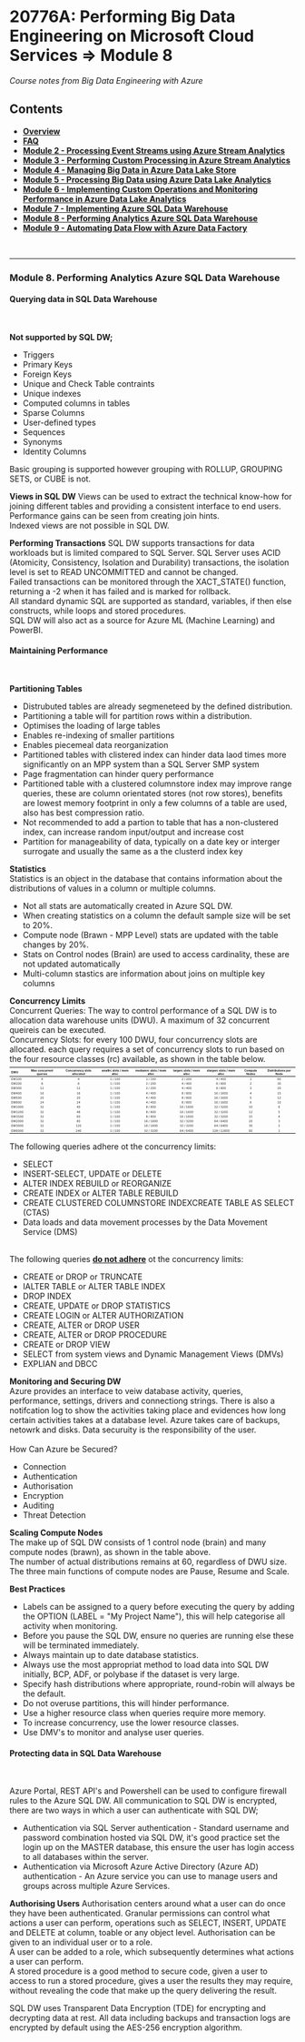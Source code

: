 <h1>20776A: Performing Big Data Engineering on Microsoft Cloud Services &rArr; Module 8</h1>
<i>Course notes from Big Data Engineering with Azure</i>

<h2>Contents</h2>

<ul>
<li><b><a href="https://github.com/njmarkham/azurebicoursenotes/">Overview</a></b></li>
<li><b><a href="https://github.com/njmarkham/azurebicoursenotes/blob/master/faq.md">FAQ</a></b></li>
<li><b><a href="https://github.com/njmarkham/azurebicoursenotes/blob/master/mod2.md">Module 2 - Processing Event Streams using Azure Stream Analytics</a></b></li>
<li><b><a href="https://github.com/njmarkham/azurebicoursenotes/blob/master/mod3.md">Module 3 - Performing Custom Processing in Azure Stream Analytics</a></b></li>
<li><b><a href="https://github.com/njmarkham/azurebicoursenotes/blob/master/mod4.md">Module 4 - Managing Big Data in Azure Data Lake Store</a></b></li>
<li><b><a href="https://github.com/njmarkham/azurebicoursenotes/blob/master/mod5.md">Module 5 - Processing Big Data using Azure Data Lake Analytics</a></b></li>
<li><b><a href="https://github.com/njmarkham/azurebicoursenotes/blob/master/mod6.md">Module 6 - Implementing Custom Operations and Monitoring Performance in Azure Data Lake Analytics</a></b></li>
<li><b><a href="https://github.com/njmarkham/azurebicoursenotes/blob/master/mod7.md">Module 7 - Implementing Azure SQL Data Warehouse</a></b></li>
<li><b><a href="https://github.com/njmarkham/azurebicoursenotes/blob/master/mod8.md">Module 8 - Performing Analytics Azure SQL Data Warehouse</a></b></li>
<li><b><a href="https://github.com/njmarkham/azurebicoursenotes/blob/master/mod9.md">Module 9 - Automating Data Flow with Azure Data Factory</a></b></li>
</ul>

<br/>

<hr/>

<h3><strong>Module 8. Performing Analytics Azure SQL Data Warehouse</strong></h3>

<h4>Querying data in SQL Data Warehouse</h4>
<br/>
<p>
<b>Not supported by SQL DW;</b>
<ul>
<li>Triggers</li>
<li>Primary Keys</li>
<li>Foreign Keys</li>
<li>Unique and Check Table contraints</li>
<li>Unique indexes</li>
<li>Computed columns in tables</li>
<li>Sparse Columns</li>
<li>User-defined types</li>
<li>Sequences</li>
<li>Synonyms</li>
<li>Identity Columns</li>
</ul>
Basic grouping is supported however grouping with ROLLUP, GROUPING SETS, or CUBE is not.
</p>

<p><b>Views in SQL DW</b>
Views can be used to extract the technical know-how for joining different tables and providing a consistent interface to end users. Performance gains can be seen from creating join hints.<br/>
Indexed views are not possible in SQL DW.
</p>

<p><b>Performing Transactions</b>
SQL DW supports transactions for data workloads but is limited compared to SQL Server. SQL Server uses ACID (Atomicity, Consistency, Isolation and Durability) transactions, the isolation level is set to READ UNCOMMITTED and cannot be changed.<br/>
Failed transactions can be monitored through the XACT_STATE() function, returning a -2 when it has failed and is marked for rollback.<br/>
All standard dynamic SQL are supported as standard, variables, if then else constructs, while loops and stored procedures.<br/>
SQL DW will also act as a source for Azure ML (Machine Learning) and PowerBI.
</p>

<h4>Maintaining Performance</h4>
<br/>
<p>
<b>Partitioning Tables</b>
<ul>
<li>Distrubuted tables are already segmeneteed by the defined distribution.</b></li>
<li>Partitioning a table will for partition rows within a distribution.</li>
<li>Optimises the loading of large tables</li>
<li>Enables re-indexing of smaller partitions</li>
<li>Enables piecemeal data reorganization</li>
<li>Partitioned tables with clistered index can hinder data laod times more significantly on an MPP system than a SQL Server SMP system</li>
<li>Page fragmentation can hinder query performance</li>
<li>Partitioned table with a clustered columnstore index may improve range queries, these are column orientated stores (not row stores), benefits are lowest memory footprint in only a few columns of a table are used, also has best compression ratio.</li>
<li>Not recommended to add a partion to table that has a non-clustered index, can increase random input/output and increase cost</li>
<li>Partition for manageability of data, typically on a date key or interger surrogate and usually the same as a the clusterd index key</li>
</ul>
</p>

<p>
<b>Statistics</b><br/>
Statistics is an object in the database that contains information about the distributions of values in a column or multiple columns.
<ul>
<li>Not all stats are automatically created in Azure SQL DW.</b></li>
<li>When creating statistics on a column the default sample size will be set to 20%.</b></li>
<li>Compute node (Brawn - MPP Level) stats are updated with the table changes by 20%.</li>
<li>Stats on Control nodes (Brain) are used to access cardinality, these are not updated automatically</li>
<li>Multi-column stastics are information about joins on multiple key columns</li>
</ul>
</p>


<p>
<b>Concurrency Limits</b><br>
Concurrent Queries: The way to control performance of a SQL DW is to allocation data warehouse units (DWU). A maximum of 32 concurrent queireis can be executed.<br/>
Concurrency Slots: for every 100 DWU, four concurrency slots are allocated. each query requires a set of concurrency slots to run based on the four resource classes (rc) available, as shown in the table below.<br/>
<span style="font-size: small;">

<table style="font-size: 6px;">
<thead>
<tr>
<th style="text-align:left" align="left"><sub>DWU</sub></th>
<th style="text-align:center"><sub>Max concurrent queries</sub></th>
<th style="text-align:center"><sub>Concurrency slots allocated</sub></th>
<th style="text-align:center"><sub>smallrc slots / mem alloc</sub></th>
<th style="text-align:center"><sub>mediumrc slots / mem alloc</sub></th>
<th style="text-align:center"><sub>largerc slots / mem alloc</sub></th>
<th style="text-align:center"><sub>xlargerc slots / mem alloc</sub></th>
<th style="text-align:center"><sub>Compute Nodes</sub></th>
<th style="text-align:center"><sub>Distributions per Node</sub></th>
</tr>
</thead>
<tbody>
<tr>
<td style="text-align:left" align="left"><sub>DW100</sub></td>
<td style="text-align:center" align="center"><sub>4</sub></td>
<td style="text-align:center" align="center"><sub>4</sub></td>
<td style="text-align:center" align="center"><sub>1 / 100</sub></td>
<td style="text-align:center" align="center"><sub>1 / 100</sub></td>
<td style="text-align:center" align="center"><sub>2 / 200</sub></td>
<td style="text-align:center" align="center"><sub>4 / 400</sub></td>
<td style="text-align:center" align="center"><sub>1</sub></td>
<td style="text-align:center" align="center"><sub>60</sub></td>
</tr>
<tr>
<td style="text-align:left" align="left"><sub>DW200</sub></td>
<td style="text-align:center" align="center"><sub>8</sub></td>
<td style="text-align:center" align="center"><sub>8</sub></td>
<td style="text-align:center" align="center"><sub>1 / 100</sub></td>
<td style="text-align:center" align="center"><sub>2 / 200</sub></td>
<td style="text-align:center" align="center"><sub>4 / 400</sub></td>
<td style="text-align:center" align="center"><sub>8 / 800</sub></td>
<td style="text-align:center" align="center"><sub>2</sub></td>
<td style="text-align:center" align="center"><sub>30</sub></td>
</tr>
<tr>
<td style="text-align:left" align="left"><sub>DW300</sub></td>
<td style="text-align:center" align="center"><sub>12</sub></td>
<td style="text-align:center" align="center"><sub>12</sub></td>
<td style="text-align:center" align="center"><sub>1 / 100</sub></td>
<td style="text-align:center" align="center"><sub>2 / 200</sub></td>
<td style="text-align:center" align="center"><sub>4 / 400</sub></td>
<td style="text-align:center" align="center"><sub>8 / 800</sub></td>
<td style="text-align:center" align="center"><sub>3</sub></td>
<td style="text-align:center" align="center"><sub>20</sub></td>
</tr>
<tr>
<td style="text-align:left" align="left"><sub>DW400</sub></td>
<td style="text-align:center" align="center"><sub>16</sub></td>
<td style="text-align:center" align="center"><sub>16</sub></td>
<td style="text-align:center" align="center"><sub>1 / 100</sub></td>
<td style="text-align:center" align="center"><sub>4 / 400</sub></td>
<td style="text-align:center" align="center"><sub>8 / 800</sub></td>
<td style="text-align:center" align="center"><sub>16 / 1600</sub></td>
<td style="text-align:center" align="center"><sub>4</sub></td>
<td style="text-align:center" align="center"><sub>15</sub></td>
</tr>
<tr>
<td style="text-align:left" align="left"><sub>DW500</sub></td>
<td style="text-align:center" align="center"><sub>20</sub></td>
<td style="text-align:center" align="center"><sub>20</sub></td>
<td style="text-align:center" align="center"><sub>1 / 100</sub></td>
<td style="text-align:center" align="center"><sub>4 / 400</sub></td>
<td style="text-align:center" align="center"><sub>8 / 800</sub></td>
<td style="text-align:center" align="center"><sub>16 / 1600</sub></td>
<td style="text-align:center" align="center"><sub>5</sub></td>
<td style="text-align:center" align="center"><sub>12</sub></td>

</tr>
<tr>
<td style="text-align:left" align="left"><sub>DW600</sub></td>
<td style="text-align:center" align="center"><sub>24</sub></td>
<td style="text-align:center" align="center"><sub>24</sub></td>
<td style="text-align:center" align="center"><sub>1 / 100</sub></td>
<td style="text-align:center" align="center"><sub>4 / 400</sub></td>
<td style="text-align:center" align="center"><sub>8 / 800</sub></td>
<td style="text-align:center" align="center"><sub>16 / 1600</sub></td>
<td style="text-align:center" align="center"><sub>6</sub></td>
<td style="text-align:center" align="center"><sub>10</sub></td>
</tr>
<tr>
<td style="text-align:left" align="left"><sub>DW1000</sub></td>
<td style="text-align:center" align="center"><sub>32</sub></td>
<td style="text-align:center" align="center"><sub>40</sub></td>
<td style="text-align:center" align="center"><sub>1 / 100</sub></td>
<td style="text-align:center" align="center"><sub>8 / 800</sub></td>
<td style="text-align:center" align="center"><sub>16 / 1600</sub></td>
<td style="text-align:center" align="center"><sub>32 / 3200</sub></td>
<td style="text-align:center" align="center"><sub>10</sub></td>
<td style="text-align:center" align="center"><sub>6</sub></td>
</tr>
<tr>
<td style="text-align:left" align="left"><sub>DW1200</sub></td>
<td style="text-align:center" align="center"><sub>32</sub></td>
<td style="text-align:center" align="center"><sub>48</sub></td>
<td style="text-align:center" align="center"><sub>1 / 100</sub></td>
<td style="text-align:center" align="center"><sub>8 / 800</sub></td>
<td style="text-align:center" align="center"><sub>16 / 1600</sub></td>
<td style="text-align:center" align="center"><sub>32 / 3200</sub></td>
<td style="text-align:center" align="center"><sub>12</sub></td>
<td style="text-align:center" align="center"><sub>5</sub></td>
</tr>
<tr>
<td style="text-align:left" align="left"><sub>DW1500</sub></td>
<td style="text-align:center" align="center"><sub>32</sub></td>
<td style="text-align:center" align="center"><sub>60</sub></td>
<td style="text-align:center" align="center"><sub>1 / 100</sub></td>
<td style="text-align:center" align="center"><sub>8 / 800</sub></td>
<td style="text-align:center" align="center"><sub>16 / 1600</sub></td>
<td style="text-align:center" align="center"><sub>32 / 3200</sub></td>
<td style="text-align:center" align="center"><sub>15</sub></td>
<td style="text-align:center" align="center"><sub>4</sub></td>
</tr>
<tr>
<td style="text-align:left" align="left"><sub>DW2000</sub></td>
<td style="text-align:center" align="center"><sub>32</sub></td>
<td style="text-align:center" align="center"><sub>80</sub></td>
<td style="text-align:center" align="center"><sub>1 / 100</sub></td>
<td style="text-align:center" align="center"><sub>16 / 1600</sub></td>
<td style="text-align:center" align="center"><sub>32 / 3200</sub></td>
<td style="text-align:center" align="center"><sub>64 / 6400</sub></td>
<td style="text-align:center" align="center"><sub>20</sub></td>
<td style="text-align:center" align="center"><sub>3</sub></td>
</tr>
<tr>
<td style="text-align:left" align="left"><sub>DW3000</sub></td>
<td style="text-align:center" align="center"><sub>32</sub></td>
<td style="text-align:center" align="center"><sub>120</sub></td>
<td style="text-align:center" align="center"><sub>1 / 100</sub></td>
<td style="text-align:center" align="center"><sub>16 / 1600</sub></td>
<td style="text-align:center" align="center"><sub>32 / 3200</sub></td>
<td style="text-align:center" align="center"><sub>64 / 6400</sub></td>
<td style="text-align:center" align="center"><sub>30</sub></td>
<td style="text-align:center" align="center"><sub>2</sub></td>
</tr>
<tr>
<td style="text-align:left" align="left"><sub>DW6000</sub></td>
<td style="text-align:center" align="center"><sub>32</sub></td>
<td style="text-align:center" align="center"><sub>240</sub></td>
<td style="text-align:center" align="center"><sub>1 / 100</sub></td>
<td style="text-align:center" align="center"><sub>32 / 3200</sub></td>
<td style="text-align:center" align="center"><sub>64 / 6400</sub></td>
<td style="text-align:center" align="center"><sub>128 / 12800</sub></td>
<td style="text-align:center" align="center"><sub>60</sub></td>
<td style="text-align:center" align="center"><sub>1</sub></td>
</tr>
</tbody>
</table>
</sub>
</span>
</p>

<p>
The following queries adhere ot the concurrency limits:
<ul>
<li>SELECT</li>
<li>INSERT-SELECT, UPDATE or DELETE</li>
<li>ALTER INDEX REBUILD or REORGANIZE</li>
<li>CREATE INDEX or ALTER TABLE REBUILD</li>
<li>CREATE CLUSTERED COLUMNSTORE INDEXCREATE TABLE AS SELECT (CTAS)</li>
<li>Data loads and data movement processes by the Data Movement Service (DMS)</li>
</ul>
<br/>
The following queries <b><u>do not adhere</u></b> ot the concurrency limits:
<ul>
<li>CREATE or DROP or TRUNCATE</li>
<li>IALTER TABLE or ALTER TABLE INDEX</li>
<li>DROP INDEX</li>
<li>CREATE, UPDATE or DROP STATISTICS</li>
<li>CREATE LOGIN or ALTER AUTHORIZATION</li>
<li>CREATE, ALTER or DROP USER</li>
<li>CREATE, ALTER or DROP PROCEDURE</li>
<li>CREATE or DROP VIEW</li>
<li>SELECT from system views and Dynamic Management Views (DMVs)</li>
<li>EXPLIAN and DBCC</li>
</ul>
<p>
<b>Monitoring and Securing DW</b><br/>
Azure provides an interface to veiw database activity, queries, performance, settings, drivers and connectiong strings. There is also a notifcation log to show the activities taking place and evidences how long certain activities takes at a database level. Azure takes care of backups, netowrk and disks. Data securuity is the responsibility of the user.
<br/><br/>How Can Azure be Secured?
<ul>
<li>Connection</b></li>
<li>Authentication</li>
<li>Authorisation</li>
<li>Encryption</li>
<li>Auditing</li>
<li>Threat Detection</li>
</ul>
</p>

<p>
<b>Scaling Compute Nodes</b><br/>
The make up of SQL DW consists of 1 control node (brain) and many compute nodes (brawn), as shown in the table above.<br/>
The number of actual distributions remains at 60, regardless of DWU size.<br/>
The three main functions of compute nodes are Pause, Resume and Scale.
</p>


<p>
<b>Best Practices</b><br/>
<ul>
<li>Labels can be assigned to a query before executing the query by adding the OPTION (LABEL = "My Project Name"), this will help categorise all activity when monitoring.</li>
<li>Before you pause the SQL DW, ensure no queries are running else these will be terminated immediately.</li>
<li>Always maintain up to date database statistics.</li>
<li>Always use the most appropriat method to load data into SQL DW initially, BCP, ADF, or polybase if the dataset is very large.</li>
<li>Specify hash distributions where appropriate, round-robin will always be the default.</li>
<li>Do not overuse partitions, this will hinder performance.</li>
<li>Use a higher resource class when queries require more memory.</li>
<li>To increase concurrency, use the lower resource classes.</li>
<li>Use DMV's to monitor and analyse user queries.</li>
</ul>
</p>


<h4>Protecting data in SQL Data Warehouse</h4>
<br/>
<p>
Azure Portal, REST API's and Powershell can be used to configure firewall rules to the Azure SQL DW. All communication to SQL DW is encrypted, there are two ways in which a user can authenticate with SQL DW;
<ul>
<li>Authentication via SQL Server authentication - Standard username and password combination hosted via SQL DW, it's good practice set the login up on the MASTER database, this ensure the user has login access to all databases within the server.</li>
<li>Authentication via Microsoft Azure Active Directory (Azure AD) authentication - An Azure service you can use to manage users and groups across multiple Azure Services.</li>
</ul>
</p>

<p>
<b>Authorising Users</b>
Authorisation centers around what a user can do once they have been authenticated. Granular permissions can control what actions a user can perform, operations such as SELECT, INSERT, UPDATE and DELETE at column, toable or any object level. Authorisation can be given to an individual user or to a role.<br/>
A user can be added to a role, which subsequently determines what actions a user can perform.<br/>
A stored procedure is a good method to secure code, given a user to access to run a stored procedure, gives a user the results they may require, without revealing the code that make up the query delivering the result.
</p>

<p>
SQL DW uses Transparent Data Encryption (TDE) for encrypting and decrypting data at rest. All data including backups and transaction logs are encrypted by default using the AES-256 encryption algorithm.
</p>

